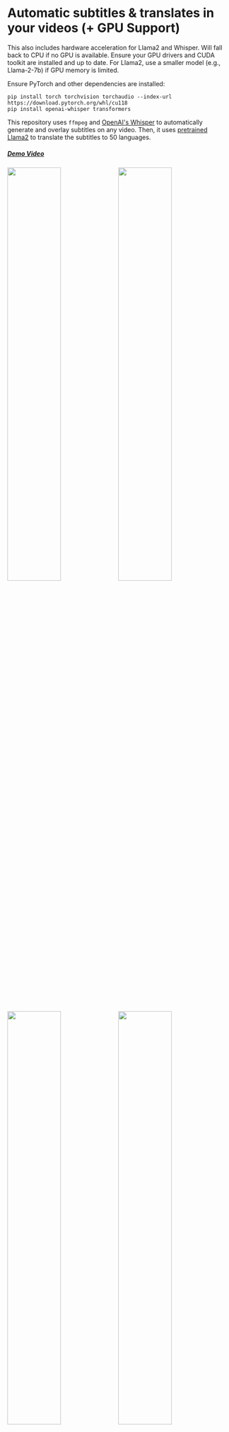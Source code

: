 # Automatic subtitles & translates in your videos (+ GPU Support)

This also includes hardware acceleration for Llama2 and Whisper.
Will fall back to CPU if no GPU is available.
Ensure your GPU drivers and CUDA toolkit are installed and up to date.
For Llama2, use a smaller model (e.g., Llama-2-7b) if GPU memory is limited.

Ensure PyTorch and other dependencies are installed: 

    pip install torch torchvision torchaudio --index-url https://download.pytorch.org/whl/cu118
    pip install openai-whisper transformers



This repository uses `ffmpeg` and [OpenAI's Whisper](https://openai.com/blog/whisper) to automatically generate and overlay subtitles on any video. Then, it uses [pretrained Llama2](https://huggingface.co/SnypzZz/Llama2-13b-Language-translate) to translate the subtitles to 50 languages.

##### [Demo Video](https://youtu.be/vkvTpmQ7M48?si=qQLvYzwtsQ4djo4K)
<p align=“center” width=“100%”>
    <img src="https://github.com/YJ-20/auto-subtitle-llama/assets/68987494/85a41810-75ac-44f8-9b75-35c599032619" width="49%">
    <img src="https://github.com/YJ-20/auto-subtitle-llama/assets/68987494/88d42ad7-da9f-4749-9923-4ec9fc9ed040" width="49%">
    <img src="https://github.com/YJ-20/auto-subtitle-llama/assets/68987494/1c255fae-a1c5-4cb1-a60c-87a6aabfcf04" width="49%">
    <img src="https://github.com/YJ-20/auto-subtitle-llama/assets/68987494/91ad2860-18a7-460c-91e6-011265308433" width="49%">
</p>

## Installation

To get started, you'll need Python 3.7 or newer. Install the binary by running the following command:

    pip install git+https://github.com/YJ-20/auto-subtitle-llama

You'll also need to install [`ffmpeg`](https://ffmpeg.org/), which is available from most package managers:

```bash
# on Ubuntu or Debian
sudo apt update && sudo apt install ffmpeg

# on MacOS using Homebrew (https://brew.sh/)
brew install ffmpeg

# on Windows using Chocolatey (https://chocolatey.org/)
choco install ffmpeg
```

## Usage

The following command will generate a `subtitled/video.mp4` file contained the input video with overlayed subtitles.

    auto_subtitle_llama /path/to/video.mp4 -o subtitled/

The default setting (which selects the `large` model) works well for transcribing English. You can optionally use a bigger model for better results (especially with other languages). The available models are `tiny`, `tiny.en`, `base`, `base.en`, `small`, `small.en`, `medium`, `medium.en`, `large`.

    auto_subtitle_llama /path/to/video.mp4 --model medium

Adding `--translate_to language_code` will translate the subtitles into one of the 50 languages:

    auto_subtitle_llama /path/to/video.mp4 --translate_to language_code


Language Code
Language |Arabic|Czech|German|English|Spanish|Estonian|Finnish|French|Gujarati|Hindi|Italian|Japanese|Kazakh|Korean|Lithuanian|Latvian|Burmese|Nepali|Dutch|Romanian|Russian|Sinhala|Turkish|Vietnamese|Chinese|Afrikaans|Azerbaijani|Bengali|Persian|Hebrew|Croatian|Indonesian|Georgian|Khmer|Macedonian|Malayalam|Mongolian|Marathi|Polish|Pashto|Portuguese|Swedish|Swahili|Tamil|Telugu|Thai|Tagalog|Ukrainian|Urdu|Xhosa|Galician|Slovene
:--- | :---: | :---: | :---: | :---: | :---: | :---: | :---: | :---: | :---: | :---: | :---: | :---: | :---: | :---: | :---: | :---: | :---: | :---: | :---: | :---: | :---: | :---: | :---: | :---: | :---: | :---: | :---: | :---: | :---: | :---: | :---: | :---: | :---: | :---: | :---: | :---: | :---: | :---: | :---: | :---: | :---: | :---: | :---: | :---: | :---: | :---: | :---: | :---: | :---: | :---: | :---: | :---:
Code |ar_AR|cs_CZ|de_DE|en_XX|es_XX|et_EE|fi_FI|fr_XX|gu_IN|hi_IN|it_IT|ja_XX|kk_KZ|ko_KR|lt_LT|lv_LV|my_MM|ne_NP|nl_XX|ro_RO|ru_RU|si_LK|tr_TR|vi_VN|zh_CN|af_ZA|az_AZ|bn_IN|fa_IR|he_IL|hr_HR|id_ID|ka_GE|km_KH|mk_MK|ml_IN|mn_MN|mr_IN|pl_PL|ps_AF|pt_XX|sv_SE|sw_KE|ta_IN|te_IN|th_TH|tl_XX|uk_UA|ur_PK|xh_ZA|gl_ES|sl_SI

Run the following to view all available options:

    auto_subtitle_llama --help

## License

This script is open-source and licensed under the MIT License. For more details, check the [LICENSE](LICENSE) file.


 
